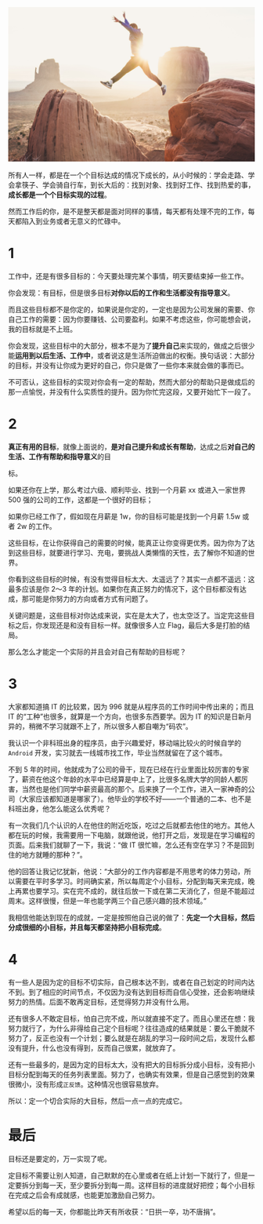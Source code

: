 ![](res/cover.jpg)

所有人一样，都是在一个个目标达成的情况下成长的，从小时候的：学会走路、学会拿筷子、学会骑自行车，到长大后的：找到对象、找到好工作、找到热爱的事，**成长都是一个个目标实现的过程**。

然而工作后的你，是不是整天都是面对同样的事情，每天都有处理不完的工作，每天都陷入到业务或者无意义的忙碌中。

# 1

工作中，还是有很多目标的：今天要处理完某个事情，明天要结束掉一些工作。

你会发现：有目标，但是很多目标**对你以后的工作和生活都没有指导意义**。

而且这些目标都不是你定的，如果说是你定的，一定也是因为公司发展的需要、你自己工作的需要：因为你要赚钱、公司要盈利。如果不考虑这些，你可能想会说，我的目标就是不上班。

你会发现，这些目标中的大部分，根本不是为了**提升自己**来实现的，做成之后很少能**运用到以后生活、工作中**，或者说这是生活所迫做出的权衡。换句话说：大部分的目标，并没有让你成为更好的自己，你只是做了一些你本来就会做的事而已。

不可否认，这些目标的实现对你会有一定的帮助，然而大部分的帮助只是做成后的那一点愉悦，并没有什么实质性的提升。因为你忙完这段，又要开始忙下一段了。

# 2

**真正有用的目标**，就像上面说的，**是对自己提升和成长有帮助**，达成之后**对自己的生活、工作有帮助和指导意义**的目

标。

如果还你在上学，那么考过六级、顺利毕业、找到一个月薪 xx 或进入一家世界 500 强的公司的工作，这都是一个很好的目标；

如果你已经工作了，假如现在月薪是 1w，你的目标可能是找到一个月薪 1.5w 或者 2w 的工作。

这些目标，在让你获得自己的需要的时候，能真正让你变得更优秀。因为你为了达到这些目标，就要进行学习、充电，要挑战人类懒惰的天性，去了解你不知道的世界。

你看到这些目标的时候，有没有觉得目标太大、太遥远了？其实一点都不遥远：这最多应该是你 2～3 年的计划。如果你在真正努力的情况下，这个目标都没有达成，那可能是你努力的方向或者方式有问题了。

关键问题是，这些目标对你达成来说，实在是太大了，也太空泛了。当定完这些目标之后，你发现还是和没有目标一样。就像很多人立 Flag，最后大多是打脸的结局。

那么怎么才能定一个实际的并且会对自己有帮助的目标呢？

# 3

大家都知道搞 IT 的比较累，因为 996 就是从程序员的工作时间中传出来的；而且 IT 的“工种”也很多，就算是一个方向，也很多东西要学。因为 IT 的知识是日新月异的，稍微不学习就跟不上了，所以很多人都自嘲为“码农”。

我认识一个非科班出身的程序员，由于兴趣爱好，移动端比较火的时候自学的 `Android` 开发，实习就去一线城市找工作，毕业当然就留在了这个城市。

不到 5 年的时间，他就成为了公司的骨干，现在已经在行业里面比较厉害的专家了，薪资在他这个年龄的水平中已经算是中上了，比很多名牌大学的同龄人都厉害，当然也是他们同学中薪资最高的那个。后来换了一个工作，进入一家神奇的公司（大家应该都知道是哪家了）。他毕业的学校不好——一个普通的二本、也不是科班出身，他怎么能这么优秀呢？

有一次我们几个认识的人在他住的附近吃饭，吃过之后就都去他住的地方。其他人都在玩的时候，我需要用一下电脑，就跟他说，他打开之后，发现是在学习编程的页面。后来我们就聊了一下，我说：“做 IT 很忙嘛，怎么还有空在学习？不是回到住的地方就睡的那种？”。

他的回答让我记忆犹新，他说：“大部分的工作内容都是不用思考的体力劳动，所以需要在平时多学习。时间确实紧，所以每周定个小目标，分配到每天来完成，晚上再累也要学习。实在完不成的，就往后放一下或在第二天消化了，但是不能超过周末。这样很慢，但是一年也能学两三个自己感兴趣的技术领域。”

我相信他能达到现在的成就，一定是按照他自己说的做了：**先定一个大目标，然后分成很细的小目标，并且每天都坚持把小目标完成**。

# 4

有一些人是因为定的目标不切实际，自己根本达不到，或者在自己划定的时间内达不到。到了相应的时间节点，不仅因为没有达到目标而自信心受挫，还会影响继续努力的热情。后面不敢再定目标，还觉得努力并没有什么用。

还有很多人不敢定目标，怕自己完不成，所以就直接不定了。而且心里还在想：我努力就行了，为什么非得给自己定个目标呢？往往造成的结果就是：要么干脆就不努力了，反正也没有一个计划；要么就是在胡乱的学习一段时间之后，发现什么都没有提升，什么也没有得到，反而自己很累，就放弃了。

还有一些最多的，是因为定的目标太大，没有把大的目标拆分成小目标，没有把小目标分配到每天的任务列表里面。努力了，也确实有效果，但是自己感觉到的效果很微小，没有形成`正反馈`。这种情况也很容易放弃。

所以：定一个切合实际的大目标，然后一点一点的完成它。

# 最后

目标还是要定的，万一实现了呢。

定目标不需要让别人知道，自己默默的在心里或者在纸上计划一下就行了，但是一定要拆分到每一天，至少要拆分到每一周。这样目标的进度就好把控；每个小目标在完成之后会有成就感，也能更加激励自己努力。

希望以后的每一天，你都能比昨天有所收获：“日拱一卒，功不唐捐”。

